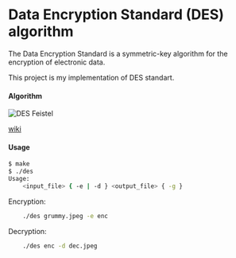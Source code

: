 Data Encryption Standard (DES) algorithm
======

The Data Encryption Standard is a symmetric-key algorithm for the encryption of electronic data.

This project is my implementation of DES standart.

#### Algorithm

![DES Feistel](https://upload.wikimedia.org/wikipedia/commons/thumb/2/25/Data_Encription_Standard_Flow_Diagram.svg/250px-Data_Encription_Standard_Flow_Diagram.svg.png)

[wiki](https://en.wikipedia.org/wiki/Data_Encryption_Standard)

#### Usage
```bash
$ make
$ ./des
Usage:
	<input_file> { -e | -d } <output_file> { -g }
```

Encryption:
```bash
    ./des grummy.jpeg -e enc
```

Decryption:
```bash
    ./des enc -d dec.jpeg
```
